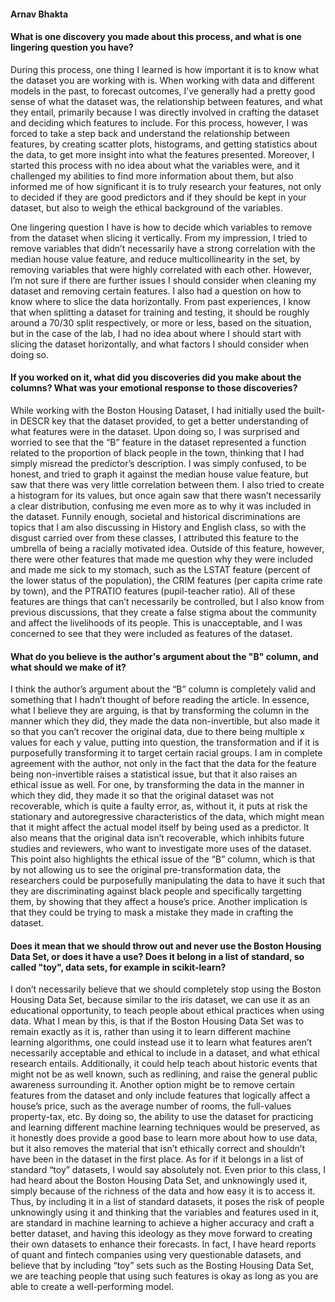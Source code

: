 #### Arnav Bhakta

#### What is one discovery you made about this process, and what is one lingering question you have? 

During this process, one thing I learned is how important it is to know what the dataset you are working with is. When working with data and different models in the past, to forecast outcomes, I’ve generally had a pretty good sense of what the dataset was, the relationship between features, and what they entail, primarily because I was directly involved in crafting the dataset and deciding which features to include. For this process, however, I was forced to take a step back and understand the relationship between features, by creating scatter plots, histograms, and getting statistics about the data, to get more insight into what the features presented. Moreover, I started this process with no idea about what the variables were, and it challenged my abilities to find more information about them, but also informed me of how significant it is to truly research your features, not only to decided if they are good predictors and if they should be kept in your dataset, but also to weigh the ethical background of the variables.

One lingering question I have is how to decide which variables to remove from the dataset when slicing it vertically. From my impression, I tried to remove variables that didn’t necessarily have a strong correlation with the median house value feature, and reduce multicollinearity in the set, by removing variables that were highly correlated with each other. However, I’m not sure if there are further issues I should consider when cleaning my dataset and removing certain features. I also had a question on how to know where to slice the data horizontally. From past experiences, I know that when splitting a dataset for training and testing, it should be roughly around a 70/30 split respectively, or more or less, based on the situation, but in the case of the lab, I had no idea about where I should start with slicing the dataset horizontally, and what factors I should consider when doing so.

#### If you worked on it, what did you discoveries did you make about the columns? What was your emotional response to those discoveries?

While working with the Boston Housing Dataset, I had initially used the built-in DESCR key that the dataset provided, to get a better understanding of what features were in the dataset. Upon doing so, I was surprised and worried to see that the “B” feature in the dataset represented a function related to the proportion of black people in the town, thinking that I had simply misread the predictor’s description. I was simply confused, to be honest, and tried to graph it against the median house value feature, but saw that there was very little correlation between them. I also tried to create a histogram for its values, but once again saw that there wasn’t necessarily a clear distribution, confusing me even more as to why it was included in the dataset. Funnily enough, societal and historical discriminations are topics that I am also discussing in History and English class, so with the disgust carried over from these classes, I attributed this feature to the umbrella of being a racially motivated idea. Outside of this feature, however, there were other features that made me question why they were included and made me sick to my stomach, such as the LSTAT feature (percent of the lower status of the population), the CRIM features (per capita crime rate by town), and the PTRATIO features (pupil-teacher ratio). All of these features are things that can’t necessarily be controlled, but I also know from previous discussions, that they create a false stigma about the community and affect the livelihoods of its people. This is unacceptable, and I was concerned to see that they were included as features of the dataset.

#### What do you believe is the author's argument about the "B" column, and what should we make of it?

I think the author’s argument about the “B” column is completely valid and something that I hadn’t thought of before reading the article. In essence, what I believe they are arguing, is that by transforming the column in the manner which they did, they made the data non-invertible, but also made it so that you can’t recover the original data, due to there being multiple x values for each y value, putting into question, the transformation and if it is purposefully transforming it to target certain racial groups. I am in complete agreement with the author, not only in the fact that the data for the feature being non-invertible raises a statistical issue, but that it also raises an ethical issue as well. For one, by transforming the data in the manner in which they did, they made it so that the original dataset was not recoverable, which is quite a faulty error, as, without it, it puts at risk the stationary and autoregressive characteristics of the data, which might mean that it might affect the actual model itself by being used as a predictor. It also means that the original data isn’t recoverable, which inhibits future studies and reviewers, who want to investigate more uses of the dataset. This point also highlights the ethical issue of the “B” column, which is that by not allowing us to see the original pre-transformation data, the researchers could be purposefully manipulating the data to have it such that they are discriminating against black people and specifically targetting them, by showing that they affect a house’s price. Another implication is that they could be trying to mask a mistake they made in crafting the dataset.

#### Does it mean that we should throw out and never use the Boston Housing Data Set, or does it have a use? Does it belong in a list of standard, so called "toy", data sets, for example in scikit-learn?

I don’t necessarily believe that we should completely stop using the Boston Housing Data Set, because similar to the iris dataset, we can use it as an educational opportunity, to teach people about ethical practices when using data. What I mean by this, is that if the Boston Housing Data Set was to remain exactly as it is, rather than using it to learn different machine learning algorithms, one could instead use it to learn what features aren’t necessarily acceptable and ethical to include in a dataset, and what ethical research entails. Additionally, it could help teach about historic events that might not be as well known, such as redlining, and raise the general public awareness surrounding it. Another option might be to remove certain features from the dataset and only include features that logically affect a house’s price, such as the average number of rooms, the full-values property-tax, etc. By doing so, the ability to use the dataset for practicing and learning different machine learning techniques would be preserved, as it honestly does provide a good base to learn more about how to use data, but it also removes the material that isn’t ethically correct and shouldn’t have been in the dataset in the first place. As for if it belongs in a list of standard “toy” datasets, I would say absolutely not. Even prior to this class, I had heard about the Boston Housing Data Set, and unknowingly used it, simply because of the richness of the data and how easy it is to access it. Thus, by including it in a list of standard datasets, it poses the risk of people unknowingly using it and thinking that the variables and features used in it, are standard in machine learning to achieve a higher accuracy and craft a better dataset, and having this ideology as they move forward to creating their own datasets to enhance their forecasts. In fact, I have heard reports of quant and fintech companies using very questionable datasets, and believe that by including “toy” sets such as the Bosting Housing Data Set, we are teaching people that using such features is okay as long as you are able to create a well-performing model.